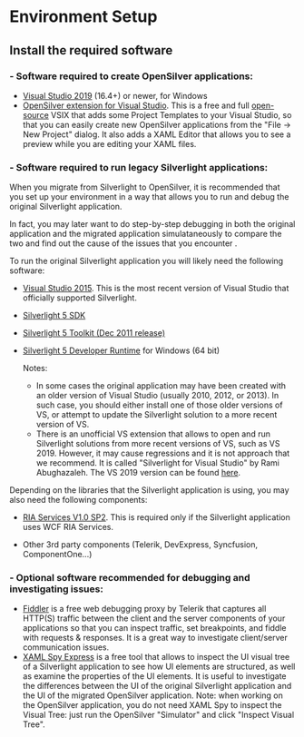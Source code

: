 ﻿# Environment Setup

## Install the required software

### - Software required to create OpenSilver applications:

* [Visual Studio 2019](https://visualstudio.microsoft.com/downloads/) (16.4+) or newer, for Windows
* [OpenSilver extension for Visual Studio](https://opensilver.net/download.aspx). This is a free and full [open-source](https://github.com/OpenSilver/OpenSilver) VSIX that adds some Project Templates to your Visual Studio, so that you can easily create new OpenSilver applications from the "File -> New Project" dialog. It also adds a XAML Editor that allows you to see a preview while you are editing your XAML files.

### - Software required to run legacy Silverlight applications:

When you migrate from Silverlight to OpenSilver, it is recommended that you set up your environment in a way that allows you to run and debug the original Silverlight application.

In fact, you may later want to do step-by-step debugging in both the original application and the migrated application simulataneously to compare the two and find out the cause of the issues that you encounter .

To run the original Silverlight application you will likely need the following software:

- [Visual Studio 2015](https://visualstudio.microsoft.com/vs/older-downloads/). This is the most recent version of Visual Studio that officially supported Silverlight.

- [Silverlight 5 SDK](https://web.archive.org/web/20190126163602if_/http://download.microsoft.com/download/3/A/3/3A35179D-5C87-4D0A-91EB-BF5FEDC601A4/sdk/silverlight_sdk.exe)

- [Silverlight 5 Toolkit (Dec 2011 release)](https://github.com/microsoftarchive/SilverlightToolkit/releases)

- [Silverlight 5 Developer Runtime](https://go.microsoft.com/fwlink/?LinkId=229324) for Windows (64 bit)


  Notes:
  - In some cases the original application may have been created with an older version of Visual Studio (usually 2010, 2012, or 2013). In such case, you should either install one of those older versions of VS, or attempt to update the Silverlight solution to a more recent version of VS.
  - There is an unofficial VS extension that allows to open and run Silverlight solutions from more recent versions of VS, such as VS 2019. However, it may cause regressions and it is not approach that we recommend. It is called "Silverlight for Visual Studio" by Rami Abughazaleh. The VS 2019 version can be found [here](https://marketplace.visualstudio.com/items?itemName=RamiAbughazaleh.SilverlightProjectSystem).

Depending on the libraries that the Silverlight application is using, you may also need the following components:

- [RIA Services V1.0 SP2](https://www.microsoft.com/en-in/download/details.aspx?id=28357). This is required only if the Silverlight application uses WCF RIA Services.

- Other 3rd party components (Telerik, DevExpress, Syncfusion, ComponentOne...) 


### - Optional software recommended for debugging and investigating issues:

- [Fiddler](https://www.telerik.com/download/fiddler) is a free web debugging proxy by Telerik that captures all HTTP(S) traffic between the client and the server components of your applications so that you can inspect traffic, set breakpoints, and fiddle with requests & responses. It is a great way to investigate client/server communication issues.
- [XAML Spy Express](http://xamlspy.com/learn/xaml-spy-express) is a free tool that allows to inspect the UI visual tree of a Silverlight application to see how UI elements are structured, as well as examine the properties of the UI elements. It is useful to investigate the differences between the UI of the original Silverlight application and the UI of the migrated OpenSilver application. Note: when working on the OpenSilver application, you do not need XAML Spy to inspect the Visual Tree: just run the OpenSilver "Simulator" and click "Inspect Visual Tree".

